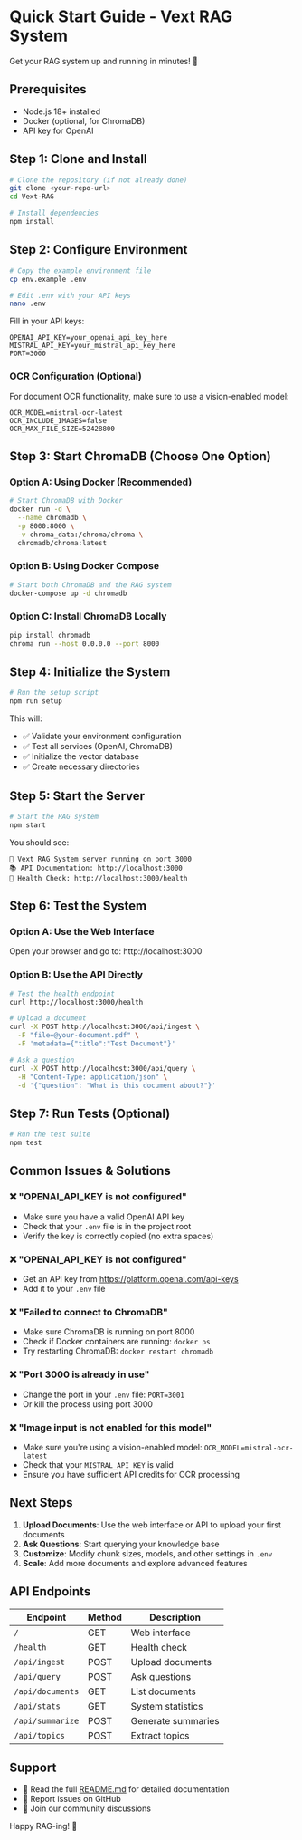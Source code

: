 # Quick Start Guide - Vext RAG System

Get your RAG system up and running in minutes! 🚀

## Prerequisites

- Node.js 18+ installed
- Docker (optional, for ChromaDB)
- API key for OpenAI

## Step 1: Clone and Install

```bash
# Clone the repository (if not already done)
git clone <your-repo-url>
cd Vext-RAG

# Install dependencies
npm install
```

## Step 2: Configure Environment

```bash
# Copy the example environment file
cp env.example .env

# Edit .env with your API keys
nano .env
```

Fill in your API keys:
```env
OPENAI_API_KEY=your_openai_api_key_here
MISTRAL_API_KEY=your_mistral_api_key_here
PORT=3000
```

### OCR Configuration (Optional)
For document OCR functionality, make sure to use a vision-enabled model:
```env
OCR_MODEL=mistral-ocr-latest
OCR_INCLUDE_IMAGES=false
OCR_MAX_FILE_SIZE=52428800
```

## Step 3: Start ChromaDB (Choose One Option)

### Option A: Using Docker (Recommended)
```bash
# Start ChromaDB with Docker
docker run -d \
  --name chromadb \
  -p 8000:8000 \
  -v chroma_data:/chroma/chroma \
  chromadb/chroma:latest
```

### Option B: Using Docker Compose
```bash
# Start both ChromaDB and the RAG system
docker-compose up -d chromadb
```

### Option C: Install ChromaDB Locally
```bash
pip install chromadb
chroma run --host 0.0.0.0 --port 8000
```

## Step 4: Initialize the System

```bash
# Run the setup script
npm run setup
```

This will:
- ✅ Validate your environment configuration
- ✅ Test all services (OpenAI, ChromaDB)
- ✅ Initialize the vector database
- ✅ Create necessary directories

## Step 5: Start the Server

```bash
# Start the RAG system
npm start
```

You should see:
```
🚀 Vext RAG System server running on port 3000
📚 API Documentation: http://localhost:3000
🏥 Health Check: http://localhost:3000/health
```

## Step 6: Test the System

### Option A: Use the Web Interface
Open your browser and go to: http://localhost:3000

### Option B: Use the API Directly

```bash
# Test the health endpoint
curl http://localhost:3000/health

# Upload a document
curl -X POST http://localhost:3000/api/ingest \
  -F "file=@your-document.pdf" \
  -F 'metadata={"title":"Test Document"}'

# Ask a question
curl -X POST http://localhost:3000/api/query \
  -H "Content-Type: application/json" \
  -d '{"question": "What is this document about?"}'
```

## Step 7: Run Tests (Optional)

```bash
# Run the test suite
npm test
```

## Common Issues & Solutions

### ❌ "OPENAI_API_KEY is not configured"
- Make sure you have a valid OpenAI API key
- Check that your `.env` file is in the project root
- Verify the key is correctly copied (no extra spaces)

### ❌ "OPENAI_API_KEY is not configured"
- Get an API key from https://platform.openai.com/api-keys
- Add it to your `.env` file

### ❌ "Failed to connect to ChromaDB"
- Make sure ChromaDB is running on port 8000
- Check if Docker containers are running: `docker ps`
- Try restarting ChromaDB: `docker restart chromadb`

### ❌ "Port 3000 is already in use"
- Change the port in your `.env` file: `PORT=3001`
- Or kill the process using port 3000

### ❌ "Image input is not enabled for this model"
- Make sure you're using a vision-enabled model: `OCR_MODEL=mistral-ocr-latest`
- Check that your `MISTRAL_API_KEY` is valid
- Ensure you have sufficient API credits for OCR processing

## Next Steps

1. **Upload Documents**: Use the web interface or API to upload your first documents
2. **Ask Questions**: Start querying your knowledge base
3. **Customize**: Modify chunk sizes, models, and other settings in `.env`
4. **Scale**: Add more documents and explore advanced features

## API Endpoints

| Endpoint | Method | Description |
|----------|--------|-------------|
| `/` | GET | Web interface |
| `/health` | GET | Health check |
| `/api/ingest` | POST | Upload documents |
| `/api/query` | POST | Ask questions |
| `/api/documents` | GET | List documents |
| `/api/stats` | GET | System statistics |
| `/api/summarize` | POST | Generate summaries |
| `/api/topics` | POST | Extract topics |

## Support

- 📖 Read the full [README.md](README.md) for detailed documentation
- 🐛 Report issues on GitHub
- 💬 Join our community discussions

Happy RAG-ing! 🎉 